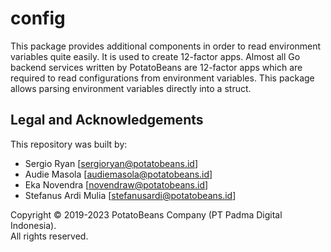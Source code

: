 # config

This package provides additional components in order to read environment variables quite easily. It is used to create
12-factor apps. Almost all Go backend services written by PotatoBeans are 12-factor apps which are required to read
configurations from environment variables. This package allows parsing environment variables directly into a struct.

## Legal and Acknowledgements

This repository was built by:
* Sergio Ryan \[[sergioryan@potatobeans.id](mailto:sergioryan@potatobeans.id)]
* Audie Masola \[[audiemasola@potatobeans.id](mailto:audiemasola@potatobeans.id)]
* Eka Novendra \[[novendraw@potatobeans.id](mailto:novendraw@potatobeans.id)]
* Stefanus Ardi Mulia \[[stefanusardi@potatobeans.id](mailto:stefanusardi@potatobeans.id)]

Copyright &copy; 2019-2023 PotatoBeans Company (PT Padma Digital Indonesia).  
All rights reserved.